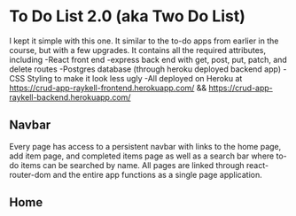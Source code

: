 # To Do List 2.0 (aka Two Do List)
  I kept it simple with this one. It similar to the to-do apps from earlier in the course, but with a few upgrades. It contains all the required attributes, including 
  -React front end
  -express back end with get, post, put, patch, and delete routes
  -Postgres database (through heroku deployed backend app)
  -CSS Styling to make it look less ugly
  -All deployed on Heroku at 
    https://crud-app-raykell-frontend.herokuapp.com/
    &&
    https://crud-app-raykell-backend.herokuapp.com/

## Navbar
Every page has access to a persistent navbar with links to the home page, add item page, and completed items page as well as a search bar where to-do items can be searched by name. All pages are linked through react-router-dom and the entire app functions as a single page application.

## Home
